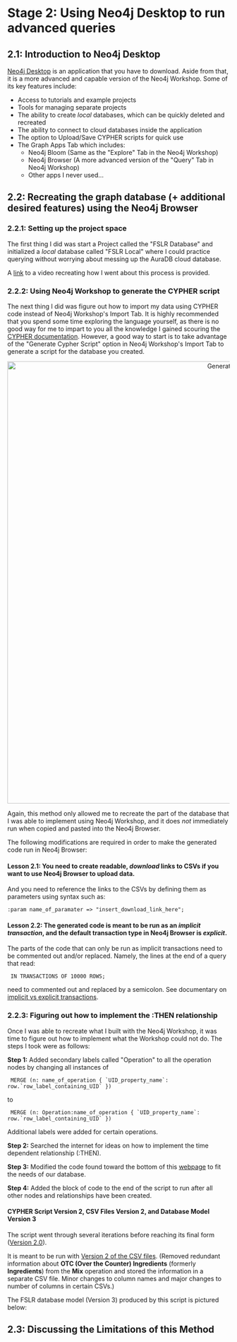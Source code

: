 # Stage 2: Using Neo4j Desktop to run advanced queries
## 2.1: Introduction to Neo4j Desktop
[Neo4j Desktop](https://neo4j.com/download/) is an application that you have to download. Aside from that, it is a more advanced and capable version of the Neo4j Workshop. Some of its key features include:

- Access to tutorials and example projects
- Tools for managing separate projects
- The ability to create _local_ databases, which can be quickly deleted and recreated
- The ability to connect to cloud databases inside the application
- The option to Upload/Save CYPHER scripts for quick use
- The Graph Apps Tab which includes:
  - Neo4j Bloom (Same as the "Explore" Tab in the Neo4j Workshop)
  - Neo4j Browser (A more advanced version of the "Query" Tab in Neo4j Workshop)
  - Other apps I never used...
 
## 2.2: Recreating the graph database (+ additional desired features) using the Neo4j Browser
### 2.2.1: Setting up the project space

The first thing I did was start a Project called the "FSLR Database" and initialized a _local_ database called "FSLR Local" where I could practice querying without worrying about messing up the AuraDB cloud database.

A [link](https://www.dropbox.com/scl/fi/l4vekjhoiz3oqql8fozh0/Neo4jDesktop.mov?rlkey=30asjugj3uq7nz61bqn5k7zvg&dl=0) to a video recreating how I went about this process is provided.

### 2.2.2: Using Neo4j Workshop to generate the CYPHER script

The next thing I did was figure out how to import my data using CYPHER code instead of Neo4j Workshop's Import Tab. It is highly recommended that you spend some time exploring the language yourself, as there is no good way for me to impart to you all the knowledge I gained scouring the [CYPHER documentation](https://neo4j.com/docs/cypher-manual/current/introduction/). However, a good way to start is to take advantage of the "Generate Cypher Script" option in Neo4j Workshop's Import Tab to generate a script for the database you created.

<p align="center">
<img width="1000" alt="GenerateCypher" src="https://github.com/lteresah/AMLS-GraphDatabase/assets/165841286/3cde4740-2f65-4181-9a81-0038ad9e1056">
</p>

Again, this method only allowed me to recreate the part of the database that I was able to implement using Neo4j Workshop, and it does _not_ immediately run when copied and pasted into the Neo4j Browser. 

The following modifications are required in order to make the generated code run in Neo4j Browser:

#### Lesson 2.1: You need to create readable, _download_ links to CSVs if you want to use Neo4j Browser to upload data.

And you need to reference the links to the CSVs by defining them as parameters using syntax such as:

    :param name_of_paramater => "insert_download_link_here";

#### Lesson 2.2: The generated code is meant to be run as an _implicit transaction_, and the default transaction type in Neo4j Browser is _explicit_.

The parts of the code that can only be run as implicit transactions need to be commented out and/or replaced. Namely, the lines at the end of a query that read:

     IN TRANSACTIONS OF 10000 ROWS;

need to commented out and replaced by a semicolon.
See documentary on [implicit vs explicit transactions](https://neo4j.com/docs/cypher-manual/current/introduction/cypher-neo4j/#cypher-neo4j-transactions).


### 2.2.3: Figuring out how to implement the :THEN relationship

Once I was able to recreate what I built with the Neo4j Workshop, it was time to figure out how to implement what the Workshop could not do. The steps I took were as follows:

**Step 1:** Added secondary labels called "Operation" to all the operation nodes by changing all instances of

     MERGE (n: name_of_operation { `UID_property_name`: row.`row_label_containing_UID` })
    
  to

     MERGE (n: Operation:name_of_operation { `UID_property_name`: row.`row_label_containing_UID` })

  Additional labels were added for certain operations.

**Step 2:** Searched the internet for ideas on how to implement the time dependent relationship (:THEN).

**Step 3:** Modified the code found toward the bottom of this [webpage](https://community.neo4j.com/t/how-to-create-relationships-between-consecutive-nodes-based-on-date-property/29372/7) to fit the needs of our database.

**Step 4:** Added the block of code to the end of the script to run after all other nodes and relationships have been created.

#### CYPHER Script Version 2, CSV Files Version 2, and Database Model Version 3

The script went through several iterations before reaching its final form ([Version 2.0](https://github.com/lteresah/AMLS-GraphDatabase/blob/main/Stage2/Cypher%20Scripts/Load_FSLR_V2P0GH.cypher)).

It is meant to be run with [Version 2 of the CSV files](https://github.com/lteresah/AMLS-GraphDatabase/tree/main/Stage2/CSVs_Version2). (Removed redundant information about **OTC (Over the Counter) Ingredients** (formerly **Ingredients**) from the **Mix** operation and stored the information in a separate CSV file. Minor changes to column names and major changes to number of columns in certain CSVs.)

The FSLR database model (Version 3) produced by this script is pictured below: 

<p align="center">
  
</p>

## 2.3: Discussing the Limitations of this Method

